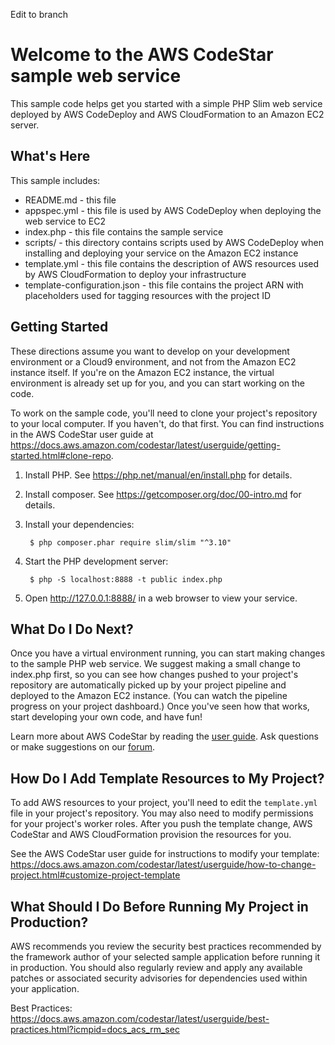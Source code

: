 Edit to branch

Welcome to the AWS CodeStar sample web service
==============================================

This sample code helps get you started with a simple PHP Slim web
service deployed by AWS CodeDeploy and AWS CloudFormation to an Amazon EC2 server.

What's Here
-----------

This sample includes:

* README.md - this file
* appspec.yml - this file is used by AWS CodeDeploy when deploying the web
  service to EC2
* index.php - this file contains the sample service
* scripts/ - this directory contains scripts used by AWS CodeDeploy when
  installing and deploying your service on the Amazon EC2 instance
* template.yml - this file contains the description of AWS resources used by AWS
  CloudFormation to deploy your infrastructure
* template-configuration.json - this file contains the project ARN with placeholders used for tagging resources with the project ID

Getting Started
---------------

These directions assume you want to develop on  your development environment or a Cloud9 environment, and not
from the Amazon EC2 instance itself. If you're on the Amazon EC2 instance, the
virtual environment is already set up for you, and you can start working on the
code.

To work on the sample code, you'll need to clone your project's repository to your
local computer. If you haven't, do that first. You can find instructions in the AWS CodeStar user guide at https://docs.aws.amazon.com/codestar/latest/userguide/getting-started.html#clone-repo.

1. Install PHP. See https://php.net/manual/en/install.php for details.

2. Install composer. See https://getcomposer.org/doc/00-intro.md for
   details.

3. Install your dependencies:

        $ php composer.phar require slim/slim "^3.10"

4. Start the PHP development server:

        $ php -S localhost:8888 -t public index.php

5. Open http://127.0.0.1:8888/ in a web browser to view your service.

What Do I Do Next?
------------------

Once you have a virtual environment running, you can start making changes to
the sample PHP web service. We suggest making a small change to index.php
first, so you can see how changes pushed to your project's repository are automatically
picked up by your project pipeline and deployed to the Amazon EC2 instance. (You can
watch the pipeline progress on your project dashboard.) Once you've seen how that works,
start developing your own code, and have fun!

Learn more about AWS CodeStar by reading the [user guide][User Guide].  Ask
questions or make suggestions on our [forum][Forum].

[User Guide]: https://docs.aws.amazon.com/codestar/latest/userguide/welcome.html

[Forum]: https://forums.aws.amazon.com/forum.jspa?forumID=248

How Do I Add Template Resources to My Project?
------------------

To add AWS resources to your project, you'll need to edit the `template.yml`
file in your project's repository. You may also need to modify permissions for
your project's worker roles. After you push the template change, AWS CodeStar
and AWS CloudFormation provision the resources for you.

See the AWS CodeStar user guide for instructions to modify your template:
https://docs.aws.amazon.com/codestar/latest/userguide/how-to-change-project.html#customize-project-template

What Should I Do Before Running My Project in Production?
------------------

AWS recommends you review the security best practices recommended by the framework
author of your selected sample application before running it in production. You
should also regularly review and apply any available patches or associated security
advisories for dependencies used within your application.

Best Practices: https://docs.aws.amazon.com/codestar/latest/userguide/best-practices.html?icmpid=docs_acs_rm_sec

